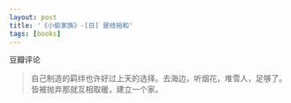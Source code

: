 ```yaml
---
layout: post
title: '《小偷家族》-[日] 是枝裕和'
tags: [books]
---
```


豆瓣评论
> 自己制造的羁绊也许好过上天的选择。去海边，听烟花，堆雪人，足够了。皆被抛弃那就互相取暖，建立一个家。